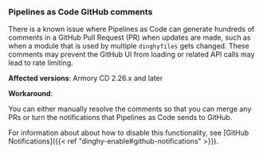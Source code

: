 ### Pipelines as Code GitHub comments

There is a known issue where Pipelines as Code can generate hundreds of comments in a GitHub Pull Request (PR) when updates are made, such as when a module that is used by multiple `dinghyfiles` gets changed. These comments may prevent the GitHub UI from loading or related API calls may lead to rate limiting.

**Affected versions**: Armory CD 2.26.x and later

**Workaround**:

You can either manually resolve the comments so that you can merge any PRs or turn the notifications that Pipelines as Code sends to GitHub.

For information about about how to disable this functionality, see [GitHub Notifications]({{< ref "dinghy-enable#github-notifications" >}}).

<!-- armory-admin/dinghy-enable also has a warning in the github notifications section -->
